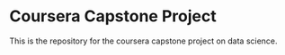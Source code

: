 # Coursera Capstone Project

This is the repository for the coursera capstone project on data science.

